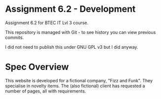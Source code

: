 # Assignment 6.2 - Development
Assignment 6.2 for BTEC IT Lvl 3 course.

This repository is managed with Git - to see history you can view previous commits.

I did not need to publish this under GNU GPL v3 but I did anyway.

# Spec Overview
This website is developed for a fictional company, "Fizz and Funk". They specialise in novelty items.
The (also fictional) client has requested a number of pages, all with requirements.